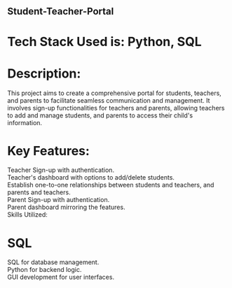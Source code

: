 ## Student-Teacher-Portal
# Tech Stack Used is: Python, SQL
# Description:

This project aims to create a comprehensive portal for students, teachers, and parents to facilitate seamless communication and management. It involves sign-up functionalities for teachers and parents, allowing teachers to add and manage students, and parents to access their child's information.
# Key Features:

Teacher Sign-up with authentication.
<br>
Teacher's dashboard with options to add/delete students.
<br>
Establish one-to-one relationships between students and teachers, and parents and teachers.
<br>
Parent Sign-up with authentication.
<br>
Parent dashboard mirroring the features.
<br>
Skills Utilized:
# SQL 
SQL for database management.<br>
Python for backend logic.<br>
GUI development for user interfaces.<br>
